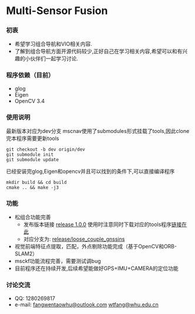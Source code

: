 # Multi-Sensor Fusion
### 初衷
- 希望学习组合导航和VIO相关内容.
- 了解到组合导航方面开源代码较少,正好自己在学习相关内容,希望可以和有兴趣的小伙伴们一起学习讨论.

### 程序依赖（目前）
- glog 
- Eigen
- OpenCV 3.4

### 使用说明
最新版本对应为dev分支
mscnav使用了submodules形式挂载了tools,因此clone完本程序需要更新tools

```shell
git checkout -b dev origin/dev
git submodule init
git submodule update
```
已经安装完glog,Eigen和opencv并且可以找到的条件下,可以直接编译程序
```shell
mkdir build && cd build 
cmake .. && make -j3
```

### 功能
- 松组合功能完善
    - 发布版本链接 [release 1.0.0](https://github.com/2013fangwentao/Multi-Sensor-Combined-Navigation/releases) 使用时注意同时下载对应的tools程序[链接在此](https://github.com/2013fangwentao/tools/releases)
    - 对应分支为: [release/loose_couple_gnssins](https://github.com/2013fangwentao/Multi-Sensor-Combined-Navigation/tree/release/loose_couple_gnssins)
- 视觉前端特征点提取，匹配，外点剔除功能完成（基于OpenCV和ORB-SLAM2）
- msckf功能流程完善，需要测试调bug
- 目前程序还在持续开发,后续希望能做好GPS+IMU+CAMERA的定位功能

### 讨论交流
- QQ: 1280269817
- e-mail: fangwentaowhu@outlook.com   wtfang@whu.edu.cn
